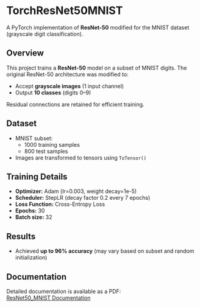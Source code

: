 # TorchResNet50MNIST

A PyTorch implementation of **ResNet-50** modified for the MNIST dataset (grayscale digit classification).

## Overview

This project trains a **ResNet-50** model on a subset of MNIST digits. The original ResNet-50 architecture was modified to:  
- Accept **grayscale images** (1 input channel)  
- Output **10 classes** (digits 0–9)  

Residual connections are retained for efficient training.

## Dataset

- MNIST subset:  
  - 1000 training samples  
  - 800 test samples  
- Images are transformed to tensors using `ToTensor()`  

## Training Details

- **Optimizer:** Adam (lr=0.003, weight decay=1e-5)  
- **Scheduler:** StepLR (decay factor 0.2 every 7 epochs)  
- **Loss Function:** Cross-Entropy Loss  
- **Epochs:** 30  
- **Batch size:** 32  

## Results

- Achieved **up to 96% accuracy** (may vary based on subset and random initialization)  

## Documentation

Detailed documentation is available as a PDF:  
[ResNet50_MNIST Documentation](docs/ResNet50_MNIST.pdf)
